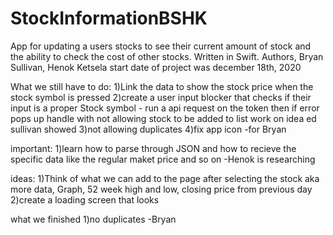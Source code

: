# StockInformationBSHK
App for updating a users stocks to see their current amount of stock and the ability to check the cost of other stocks. Written in Swift. Authors, Bryan Sullivan, Henok Ketsela start date of project was december 18th, 2020


What we still have to do:
1)Link the data to show the stock price when the stock symbol is pressed 
2)create a user input blocker that checks if their input is a proper Stock symbol - run a api request on the token then if error pops up handle with not allowing stock to be added to list work on idea ed sullivan showed 
3)not allowing duplicates 
4)fix app icon -for Bryan 

important:
1)learn how to parse through JSON and how to recieve the specific data like the regular maket price and so on -Henok is researching 


ideas:
1)Think of what we can add to the page after selecting the stock aka more data, Graph, 52 week high and low, closing price from previous day
2)create a loading screen that looks 



what we finished 
1)no duplicates -Bryan
